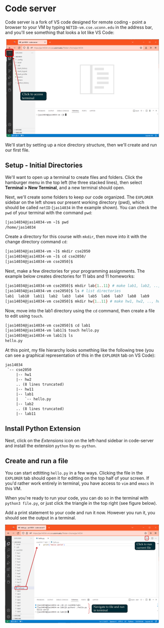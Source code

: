 # Code server

Code server is a fork of VS code designed for remote coding - point a browser to your VM by typing `NETID-vm.cse.uconn.edu` in the address bar, and you'll see something that looks a lot like VS Code:

![Go to `NETID-vm.cse.uconn.edu` (replace `NETID` with your netID) and you should see something like this. The EXPLORER tab on the lft has a list of files and directories, any open files will appear in the top area, and you can open a terminal from the hamburger menu in the top left.](./images/terminal_vm.png)

We'll start by setting up a nice directory structure, then we'll create and run our first file.

##	Setup - Initial Directories

We'll want to open up a terminal to create files and folders. Click the hamburger menu in the top left (the three stacked lines), then select **Terminal > New Terminal**, and a new terminal should open.

Next, we'll create some folders to keep our code organized. The `EXPLORER` sidebar on the left shows our present working directory (pwd), which should be called `netID` (`jas14034` in the example shown). You can check the `pwd` of your terminal with the command `pwd`:

```bash
[jas14034@jas14034-vm ~]$ pwd
/home/jas14034
```

Create a directory for this course with `mkdir`, then move into it with the change directory command `cd`:

```bash
[jas14034@jas14034-vm ~]$ mkdir cse2050
[jas14034@jas14034-vm ~]$ cd cse2050/
[jas14034@jas14034-vm cse2050]$ 
```

Next, make a few directories for your programming assignments. The example below creates directories for 11 labs and 11 homeworks:

```bash
[jas14034@jas14034-vm cse2050]$ mkdir lab{1..11} # make lab1, lab2, .., lab11 folders
[jas14034@jas14034-vm cse2050]$ ls # list directories
lab1  lab10  lab11  lab2  lab3  lab4  lab5  lab6  lab7  lab8  lab9
[jas14034@jas14034-vm cse2050]$ mkdir hw{1..11} # make hw1, hw2, .., hw11 folders
```

Now, move into the lab1 directory using the `cd` command, then create a file to edit using `touch`.

```bash
[jas14034@jas14034-vm cse2050]$ cd lab1
[jas14034@jas14034-vm lab1]$ touch hello.py
[jas14034@jas14034-vm lab1]$ ls
hello.py
```

At this point, my file hierarchy looks something like the following tree (you can see a graphical representation of this in the `EXPLORER` tab on VS Code):

```
jas14034
 `-- cse2050
     |-- hw1
     |-- hw2
     .. (8 lines truncated)
     |-- hw11
     |-- lab1
     |   `-- hello.py
     |-- lab2
     .. (8 lines truncated)
     |-- lab11

```

## Install Python Extension

Next, click on the *Extensions* icon on the left-hand sidebar in code-server and install the extension `python` by `ms-python`.

## Create and run a file

You can start edtitting `hello.py` in a few ways. Clicking the file in the `EXPLORER` tab should open it for editting on the top half of your screen. If you'd rather work entirely in terminal, you have access to `vim` and `emacs` in this VM. 

When you're ready to run your code, you can do so in the terminal with `python3 file.py`, or just click the triangle in the top right (see figure below).

Add a print statement to your code and run it now. However you run it, you should see the output in a terminal.

![Our VM after creating the appropriate files for this lab](./images/codeserver_runningcode.png)